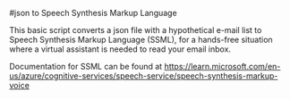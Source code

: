 #json to Speech Synthesis Markup Language

This basic script converts a json file with a hypothetical e-mail list to Speech Synthesis Markup Language (SSML), for a
hands-free situation where a virtual assistant is needed to read your email inbox. 

Documentation for SSML can be found at https://learn.microsoft.com/en-us/azure/cognitive-services/speech-service/speech-synthesis-markup-voice
